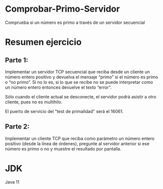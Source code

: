 # Comprobar-Primo-Servidor
Comprueba si un número es primo a través de un servidor secuencial

# Resumen ejercicio

## Parte 1:

Implementar un servidor TCP secuencial que reciba desde un cliente un número entero positivo y devuelva el mensaje “primo” si el número es primo o “no primo”.
Si no lo es, si lo que se recibe no se puede interpretar como un número entero entonces devuelve el texto “error”.

Sólo cuando el cliente actual se desconecte, el servidor podrá asistir a otro cliente, pues no es multihilo.

El puerto de servicio del "test de primalidad" será el 16061.

## Parte 2:

Implementar un cliente TCP que reciba como parámetro un número entero positivo (desde la línea de órdenes), pregunte al servidor anterior si ese número es
primo o no y muestre el resultado por pantalla.

# JDK
Java 11
